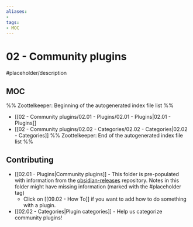 ```yaml
---
aliases:
- 
tags:
- MOC
---
```


# 02 - Community plugins

#placeholder/description 

## MOC

%% Zoottelkeeper: Beginning of the autogenerated index file list  %%
- [[02 - Community plugins/02.01 - Plugins/02.01 - Plugins|02.01 - Plugins]]
- [[02 - Community plugins/02.02 - Categories/02.02 - Categories|02.02 - Categories]]
%% Zoottelkeeper: End of the autogenerated index file list  %%

## Contributing

- [[02.01 - Plugins|Community plugins]] - This folder is pre-populated with information from the [obsidian-releases]() repository. Notes in this folder might have missing information (marked with the #placeholder tag) 
	- Click on [[09.02 - How To]] if you want to add how to do something with a plugin.
- [[02.02 - Categories|Plugin categories]] - Help us categorize community plugins!